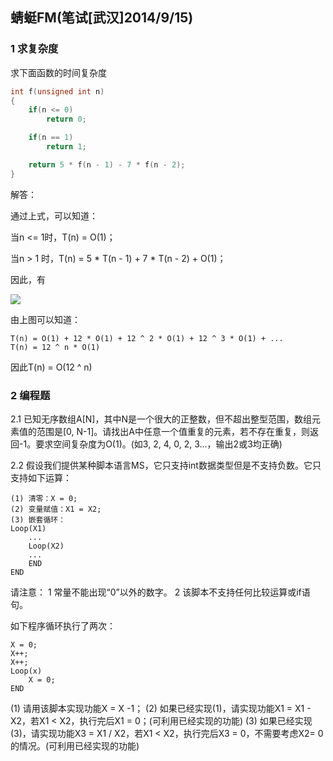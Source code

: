 ## 蜻蜓FM(笔试[武汉]2014/9/15)

### 1 求复杂度

求下面函数的时间复杂度

``` C
int f(unsigned int n)
{
	if(n <= 0)
		return 0;

	if(n == 1)
		return 1;

	return 5 * f(n - 1) - 7 * f(n - 2);
}
```

解答：

通过上式，可以知道：

当n <= 1时，T(n) = O(1)；

当n > 1 时，T(n) = 5 * T(n - 1) + 7 * T(n - 2) + O(1)；

因此，有

![](递归式图片)

由上图可以知道：

```
T(n) = O(1) + 12 * O(1) + 12 ^ 2 * O(1) + 12 ^ 3 * O(1) + ...
T(n) = 12 ^ n * O(1)
```

因此T(n) = O(12 ^ n)

### 2 编程题

2.1 已知无序数组A[N]，其中N是一个很大的正整数，但不超出整型范围，数组元素值的范围是[0, N-1]。请找出A中任意一个值重复的元素，若不存在重复，则返回-1。要求空间复杂度为O(1)。(如3, 2, 4, 0, 2, 3...，输出2或3均正确)

2.2 假设我们提供某种脚本语言MS，它只支持int数据类型但是不支持负数。它只支持如下运算：

```
(1) 清零：X = 0;
(2) 变量赋值：X1 = X2;
(3) 嵌套循环：
Loop(X1)
	...
	Loop(X2)
	...
	END
END
```

请注意：
1 常量不能出现“0”以外的数字。
2 该脚本不支持任何比较运算或if语句。

如下程序循环执行了两次：

```
X = 0;
X++;
X++;
Loop(x)
	X = 0;
END
```

(1) 请用该脚本实现功能X = X -1；
(2) 如果已经实现(1)，请实现功能X1 = X1 - X2，若X1 < X2，执行完后X1 = 0；(可利用已经实现的功能)
(3) 如果已经实现(3)，请实现功能X3 = X1 / X2，若X1 < X2，执行完后X3 = 0，不需要考虑X2= 0的情况。(可利用已经实现的功能)